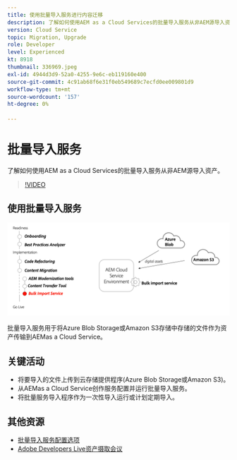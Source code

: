 ```yaml
---
title: 使用批量导入服务进行内容迁移
description: 了解如何使用AEM as a Cloud Services的批量导入服务从非AEM源导入资产。
version: Cloud Service
topic: Migration, Upgrade
role: Developer
level: Experienced
kt: 8918
thumbnail: 336969.jpeg
exl-id: 4944d3d9-52a0-4255-9e6c-eb119160e400
source-git-commit: 4c91ab68f6e31f0eb549689c7ecfd0ee009801d9
workflow-type: tm+mt
source-wordcount: '157'
ht-degree: 0%

---
```


# 批量导入服务

了解如何使用AEM as a Cloud Services的批量导入服务从非AEM源导入资产。

>[!VIDEO](https://video.tv.adobe.com/v/336969?quality=12&learn=on)

## 使用批量导入服务

![批量导入服务生命周期](../assets/bulk-import-service.png)

批量导入服务用于将Azure Blob Storage或Amazon S3存储中存储的文件作为资产传输到AEMas a Cloud Service。

## 关键活动

+ 将要导入的文件上传到云存储提供程序(Azure Blob Storage或Amazon S3)。
+ 从AEMas a Cloud Service创作服务配置并运行批量导入服务。
+ 将批量服务导入程序作为一次性导入运行或计划定期导入。

## 其他资源

+ [批量导入服务配置选项](https://experienceleague.adobe.com/docs/experience-manager-cloud-service/content/assets/manage/add-assets.html#configure-bulk-ingestor-tool)
+ [Adobe Developers Live资产摄取会议](https://experienceleague.adobe.com/docs/adobe-developers-live-events/events/2021/feb2021/asset-bulk-ingestion.html)

